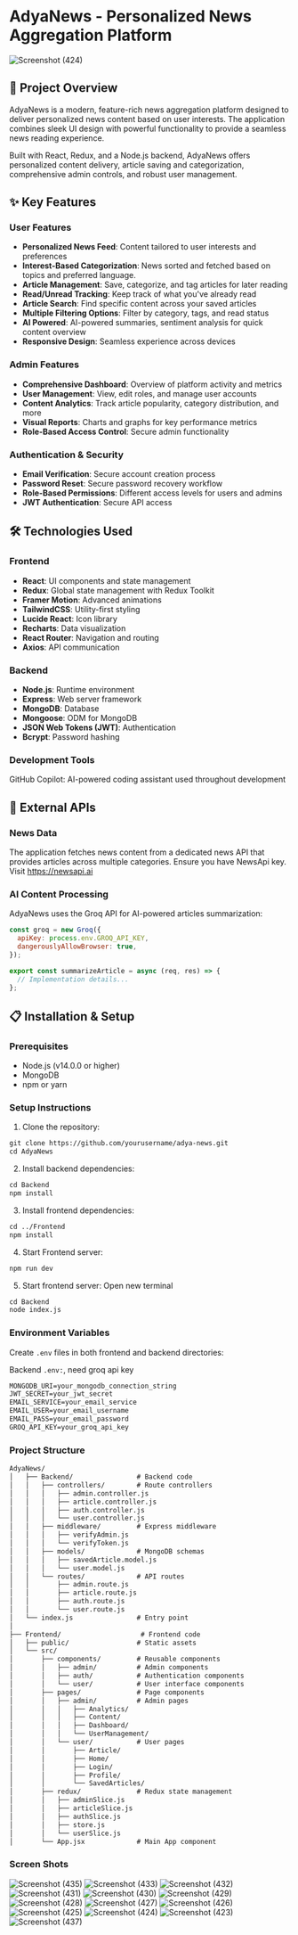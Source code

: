 # AdyaNews - Personalized News Aggregation Platform

![Screenshot (424)](https://github.com/user-attachments/assets/b4f8e636-3455-41f4-b5dc-6b9a3cf0d06f)
## 📱 Project Overview

AdyaNews is a modern, feature-rich news aggregation platform designed to deliver personalized news content based on user interests. The application combines sleek UI design with powerful functionality to provide a seamless news reading experience.

Built with React, Redux, and a Node.js backend, AdyaNews offers personalized content delivery, article saving and categorization, comprehensive admin controls, and robust user management.

## ✨ Key Features

### User Features
- **Personalized News Feed**: Content tailored to user interests and preferences
- **Interest-Based Categorization**: News sorted and fetched based on topics and preferred language.
- **Article Management**: Save, categorize, and tag articles for later reading
- **Read/Unread Tracking**: Keep track of what you've already read
- **Article Search**: Find specific content across your saved articles
- **Multiple Filtering Options**: Filter by category, tags, and read status
- **AI Powered**: AI-powered summaries, sentiment analysis for quick content overview
- **Responsive Design**: Seamless experience across devices

### Admin Features
- **Comprehensive Dashboard**: Overview of platform activity and metrics
- **User Management**: View, edit roles, and manage user accounts
- **Content Analytics**: Track article popularity, category distribution, and more
- **Visual Reports**: Charts and graphs for key performance metrics
- **Role-Based Access Control**: Secure admin functionality

### Authentication & Security
- **Email Verification**: Secure account creation process
- **Password Reset**: Secure password recovery workflow
- **Role-Based Permissions**: Different access levels for users and admins
- **JWT Authentication**: Secure API access

## 🛠️ Technologies Used

### Frontend
- **React**: UI components and state management
- **Redux**: Global state management with Redux Toolkit
- **Framer Motion**: Advanced animations
- **TailwindCSS**: Utility-first styling
- **Lucide React**: Icon library
- **Recharts**: Data visualization
- **React Router**: Navigation and routing
- **Axios**: API communication

### Backend
- **Node.js**: Runtime environment
- **Express**: Web server framework
- **MongoDB**: Database
- **Mongoose**: ODM for MongoDB
- **JSON Web Tokens (JWT)**: Authentication
- **Bcrypt**: Password hashing

### Development Tools
GitHub Copilot: AI-powered coding assistant used throughout development

## 📡 External APIs

### News Data
The application fetches news content from a dedicated news API that provides articles across multiple categories. Ensure you have NewsApi key. Visit https://newsapi.ai

### AI Content Processing
AdyaNews uses the Groq API for AI-powered articles summarization:

```javascript
const groq = new Groq({
  apiKey: process.env.GROQ_API_KEY,
  dangerouslyAllowBrowser: true,
});

export const summarizeArticle = async (req, res) => {
  // Implementation details...
};
```

## 📋 Installation & Setup

### Prerequisites
- Node.js (v14.0.0 or higher)
- MongoDB
- npm or yarn

### Setup Instructions
1. Clone the repository:
```markdown
git clone https://github.com/yourusername/adya-news.git
cd AdyaNews
```

2. Install backend dependencies:
```markdown
cd Backend
npm install
```

3. Install frontend dependencies:
```markdown
cd ../Frontend
npm install
```

4. Start Frontend server:
```markdown
npm run dev
```

5. Start frontend server: Open new terminal
```markdown
cd Backend
node index.js
```

### Environment Variables
Create `.env` files in both frontend and backend directories:

Backend `.env:`, need groq api key

```markdown
MONGODB_URI=your_mongodb_connection_string
JWT_SECRET=your_jwt_secret
EMAIL_SERVICE=your_email_service
EMAIL_USER=your_email_username
EMAIL_PASS=your_email_password
GROQ_API_KEY=your_groq_api_key
```

### Project Structure

```markdown
AdyaNews/
│   ├── Backend/                # Backend code
│   │   ├── controllers/        # Route controllers
│   │   │   ├── admin.controller.js
│   │   │   ├── article.controller.js
│   │   │   ├── auth.controller.js
│   │   │   └── user.controller.js
│   │   ├── middleware/         # Express middleware
│   │   │   ├── verifyAdmin.js
│   │   │   └── verifyToken.js
│   │   ├── models/             # MongoDB schemas
│   │   │   ├── savedArticle.model.js
│   │   │   └── user.model.js
│   │   └── routes/             # API routes
│   │       ├── admin.route.js
│   │       ├── article.route.js
│   │       ├── auth.route.js
│   │       └── user.route.js
│   └── index.js                # Entry point
│
├── Frontend/                    # Frontend code
│   ├── public/                 # Static assets
│   └── src/
│       ├── components/         # Reusable components
│       │   ├── admin/          # Admin components
│       │   ├── auth/           # Authentication components
│       │   └── user/           # User interface components
│       ├── pages/              # Page components
│       │   ├── admin/          # Admin pages
│       │   │   ├── Analytics/
│       │   │   ├── Content/
│       │   │   ├── Dashboard/
│       │   │   └── UserManagement/
│       │   └── user/           # User pages
│       │       ├── Article/
│       │       ├── Home/
│       │       ├── Login/
│       │       ├── Profile/
│       │       └── SavedArticles/
│       ├── redux/              # Redux state management
│       │   ├── adminSlice.js
│       │   ├── articleSlice.js
│       │   ├── authSlice.js
│       │   ├── store.js
│       │   └── userSlice.js
│       └── App.jsx             # Main App component
```

### Screen Shots

![Screenshot (435)](https://github.com/user-attachments/assets/8f4b4b36-5ecd-44d0-9ec4-efe4aa17e195)
![Screenshot (433)](https://github.com/user-attachments/assets/99f7a59d-770b-4091-aeea-96cf62e7b0fc)
![Screenshot (432)](https://github.com/user-attachments/assets/4a2f1bd2-ae89-4deb-a4cc-f3bfc6bdf36d)
![Screenshot (431)](https://github.com/user-attachments/assets/348c65e3-2f4d-4294-8ae3-60db03d163f4)
![Screenshot (430)](https://github.com/user-attachments/assets/9f0bfc55-f29e-4e6f-b156-3f9603f43809)
![Screenshot (429)](https://github.com/user-attachments/assets/b7e13990-c7b0-47f8-93bd-41d56c7bb37b)
![Screenshot (428)](https://github.com/user-attachments/assets/1d5ae5a5-e6cf-41cb-b47d-581552c63c89)
![Screenshot (427)](https://github.com/user-attachments/assets/09e764b9-beff-42eb-9983-ab9fbf18a540)
![Screenshot (426)](https://github.com/user-attachments/assets/6b679929-abdc-4f56-8f26-2de2e79208f8)
![Screenshot (425)](https://github.com/user-attachments/assets/4abec8dc-ca66-4716-82f3-406be87f67dc)
![Screenshot (424)](https://github.com/user-attachments/assets/ce398437-a3d5-49b2-8e16-e0e5b1f50f59)
![Screenshot (423)](https://github.com/user-attachments/assets/5132dfd8-49c6-4d4a-9cb8-44872329e969)
![Screenshot (437)](https://github.com/user-attachments/assets/a7a7cbd4-4c1d-4eed-9be5-d9a3e8606b0e)

